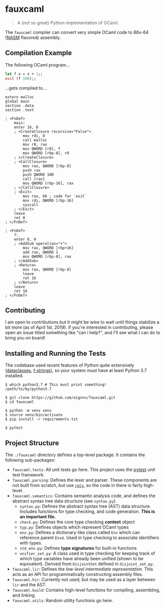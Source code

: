 # fauxcaml
> A (not so great) Python implementation of OCaml.

The `fauxcaml` compiler can convert very simple OCaml code to 86x-64 ([NASM](https://en.wikipedia.org/wiki/Netwide_Assembler) flavored) assembly.

## Compilation Example

The following OCaml program...

```ocaml
let f x = x + 1;;
exit (f 100);;
```

...gets compiled to...

```assembly
extern malloc
global main
section .data
section .text

; <FnDef>
    main:
    enter 16, 0
    ; <CreateClosure recursive="False">
        mov rdi, 8
        call malloc
        mov r8, rax
        mov QWORD [r8], f
        mov QWORD [rbp-8], r8
    ; </CreateClosure>
    ; <CallClosure>
        mov rax, QWORD [rbp-8]
        push rax
        push QWORD 100
        call [rax]
        mov QWORD [rbp-16], rax
    ; </CallClosure>
    ; <Exit>
        mov rax, 60 ; code for `exit`
        mov rdi, QWORD [rbp-16]
        syscall
    ; </Exit>
    leave
    ret 0
; </FnDef>

; <FnDef>
    f:
    enter 8, 0
    ; <AddSub operation="+">
        mov rax, QWORD [rbp+16]
        add rax, QWORD 1
        mov QWORD [rbp-8], rax
    ; </AddSub>
    ; <Return>
        mov rax, QWORD [rbp-8]
        leave
        ret 16
    ; </Return>
    leave
    ret 16
; </FnDef>
```

## Contributing

I am open to contributions but it might be wise to wait until things stabilize a bit more (as of April 1st, 2019). If you're interested in contributing, please open an issue titled something like "can i help?", and I'll see what I can do to bring you on board!

## Installing and Running the Tests

The codebase used recent features of Python quite extensively ([dataclasses](https://docs.python.org/3/library/dataclasses.html), [f-strings](https://www.python.org/dev/peps/pep-0498/)), so your system must have at least Python 3.7 installed.

```shell
$ which python3.7 # This must print something!
/path/to/my/python3.7

$ git clone https://github.com/eignnx/fauxcaml.git
$ cd fauxcaml

$ python -m venv venv
$ source venv/bin/activate
$ pip install -r requirements.txt

$ pytest

```

## Project Structure

The `./fauxcaml` directory defines a top-level package. It contains the following sub-packages:

* `fauxcaml.tests`: All unit tests go here. This project uses the [pytest](https://docs.pytest.org/en/latest/) unit test framework.
* `fauxcaml.parsing`: Defines the lexer and parser. These components are not built from scratch, but use [`rply`](https://github.com/alex/rply), so the code in there is fairly high-level.
* `fauxcaml.semantics`: Contains semantic analysis code, and defines the abstract syntax tree data structure (see `syntax.py`).
  * `syntax.py`: Defines the abstract syntax tree (AST) data structure. Includes functions for type checking, and code generation. **This is an important file.**
  * `check.py`: Defines the core type checking **context** object
  * `typ.py`: Defines objects which represent OCaml types
  * `env.py`: Defines a dictionary-like class called `Env` which can reference parent `Env`s. Used in type checking to associate identifiers with types.
  * `std_env.py`: Defines **type signatures** for built-in functions
  * `unifier_set.py`: A class used in type checking for keeping track of which type variables have already been unified (shown to be equivalent). Derived from `DisjointSet` defined in `disjoint_set.py`.
* `fauxcaml.lir`: Defines the *low-level intermediate representation*. This acts as an API for programmatically constructing assembly files.
* `fauxcaml.hir`: Currently not used, but may be used as a layer between `lir` and the AST.
* `fauxcaml.build`: Contains high-level functions for compiling, assembling, and linking. 
* `fauxcaml.utils`: Random utility functions go here.
